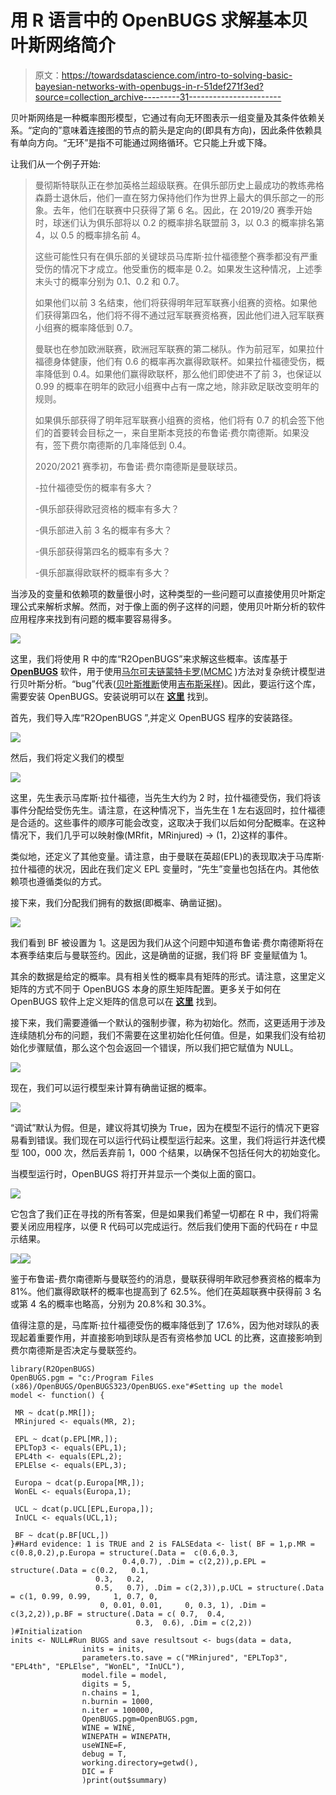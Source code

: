 # 用 R 语言中的 OpenBUGS 求解基本贝叶斯网络简介

> 原文：<https://towardsdatascience.com/intro-to-solving-basic-bayesian-networks-with-openbugs-in-r-51def271f3ed?source=collection_archive---------31----------------------->

贝叶斯网络是一种概率图形模型，它通过有向无环图表示一组变量及其条件依赖关系。“定向的”意味着连接图的节点的箭头是定向的(即具有方向)，因此条件依赖具有单向方向。“无环”是指不可能通过网络循环。它只能上升或下降。

让我们从一个例子开始:

> 曼彻斯特联队正在参加英格兰超级联赛。在俱乐部历史上最成功的教练弗格森爵士退休后，他们一直在努力保持他们作为世界上最大的俱乐部之一的形象。去年，他们在联赛中只获得了第 6 名。因此，在 2019/20 赛季开始时，球迷们认为俱乐部将以 0.2 的概率排名联盟前 3，以 0.3 的概率排名第 4，以 0.5 的概率排名前 4。
> 
> 这些可能性只有在俱乐部的关键球员马库斯·拉什福德整个赛季都没有严重受伤的情况下才成立。他受重伤的概率是 0.2。如果发生这种情况，上述季末头寸的概率分别为 0.1、0.2 和 0.7。
> 
> 如果他们以前 3 名结束，他们将获得明年冠军联赛小组赛的资格。如果他们获得第四名，他们将不得不通过冠军联赛资格赛，因此他们进入冠军联赛小组赛的概率降低到 0.7。
> 
> 曼联也在参加欧洲联赛，欧洲冠军联赛的第二梯队。作为前冠军，如果拉什福德身体健康，他们有 0.6 的概率再次赢得欧联杯。如果拉什福德受伤，概率降低到 0.4。如果他们赢得欧联杯，那么他们即使进不了前 3，也保证以 0.99 的概率在明年的欧冠小组赛中占有一席之地，除非欧足联改变明年的规则。
> 
> 如果俱乐部获得了明年冠军联赛小组赛的资格，他们将有 0.7 的机会签下他们的首要转会目标之一，来自里斯本竞技的布鲁诺·费尔南德斯。如果没有，签下费尔南德斯的几率降低到 0.4。
> 
> 2020/2021 赛季初，布鲁诺·费尔南德斯是曼联球员。
> 
> -拉什福德受伤的概率有多大？
> 
> -俱乐部获得欧冠资格的概率有多大？
> 
> -俱乐部进入前 3 名的概率有多大？
> 
> -俱乐部获得第四名的概率有多大？
> 
> -俱乐部赢得欧联杯的概率有多大？

当涉及的变量和依赖项的数量很小时，这种类型的一些问题可以直接使用贝叶斯定理公式来解析求解。然而，对于像上面的例子这样的问题，使用贝叶斯分析的软件应用程序来找到有问题的概率要容易得多。

![](img/491ae2a664f3ad3681e9198a726e64fa.png)

这里，我们将使用 R 中的库“R2OpenBUGS”来求解这些概率。该库基于 [**OpenBUGS**](https://en.wikipedia.org/wiki/OpenBUGS) 软件，用于使用[马尔可夫链蒙特卡罗(MCMC](https://en.wikipedia.org/wiki/Markov_chain_Monte_Carlo) )方法对复杂统计模型进行贝叶斯分析。“bug”代表([贝叶斯推断](https://en.wikipedia.org/wiki/Bayesian_inference)使用[吉布斯采样](https://en.wikipedia.org/wiki/Gibbs_sampling))。因此，要运行这个库，需要安装 OpenBUGS。安装说明可以在 [**这里**](http://www.openbugs.net/w/Downloads) 找到。

首先，我们导入库“R2OpenBUGS ”,并定义 OpenBUGS 程序的安装路径。

![](img/ac8c2669c0ca70f7b920a51bbb9c5a8c.png)

然后，我们将定义我们的模型

![](img/d6f8f9c9bbd4418ca7faed912d67c433.png)

这里，先生表示马库斯·拉什福德，当先生大约为 2 时，拉什福德受伤，我们将该事件分配给受伤先生。请注意，在这种情况下，当先生在 1 左右返回时，拉什福德是合适的。这些事件的顺序可能会改变，这取决于我们以后如何分配概率。在这种情况下，我们几乎可以映射像(MRfit，MRinjured) -> (1，2)这样的事件。

类似地，还定义了其他变量。请注意，由于曼联在英超(EPL)的表现取决于马库斯·拉什福德的状况，因此在我们定义 EPL 变量时，“先生”变量也包括在内。其他依赖项也遵循类似的方式。

接下来，我们分配我们拥有的数据(即概率、确凿证据)。

![](img/d1590a3ad061b78ce7e47e3107800d4f.png)

我们看到 BF 被设置为 1。这是因为我们从这个问题中知道布鲁诺·费尔南德斯将在本赛季结束后与曼联签约。因此，这是确凿的证据，我们将 BF 变量赋值为 1。

其余的数据是给定的概率。具有相关性的概率具有矩阵的形式。请注意，这里定义矩阵的方式不同于 OpenBUGS 本身的原生矩阵配置。更多关于如何在 OpenBUGS 软件上定义矩阵的信息可以在 [**这里**](http://www.openbugs.net/Manuals/ModelSpecification.html) 找到。

接下来，我们需要遵循一个默认的强制步骤，称为初始化。然而，这更适用于涉及连续随机分布的问题，我们不需要在这里初始化任何值。但是，如果我们没有给初始化步骤赋值，那么这个包会返回一个错误，所以我们把它赋值为 NULL。

![](img/02d4aa672bbbf244670eb2ab2b7c00a7.png)

现在，我们可以运行模型来计算有确凿证据的概率。

![](img/8d299a15f429e57e22d23fffb48da5f7.png)

“调试”默认为假。但是，建议将其切换为 True，因为在模型不运行的情况下更容易看到错误。我们现在可以运行代码让模型运行起来。这里，我们将运行并迭代模型 100，000 次，然后丢弃前 1，000 个结果，以确保不包括任何大的初始变化。

当模型运行时，OpenBUGS 将打开并显示一个类似上面的窗口。

![](img/89cb848a66879d023cf195f0573ccc11.png)

它包含了我们正在寻找的所有答案，但是如果我们希望一切都在 R 中，我们将需要关闭应用程序，以便 R 代码可以完成运行。然后我们使用下面的代码在 r 中显示结果。

![](img/77b194003133ef0dee4dd8cdc98ce28d.png)![](img/68bae81c274a957b07a19c1e1136e1c4.png)

鉴于布鲁诺-费尔南德斯与曼联签约的消息，曼联获得明年欧冠参赛资格的概率为 81%。他们赢得欧联杯的概率也提高到了 62.5%。他们在英超联赛中获得前 3 名或第 4 名的概率也略高，分别为 20.8%和 30.3%。

值得注意的是，马库斯·拉什福德受伤的概率降低到了 17.6%，因为他对球队的表现起着重要作用，并直接影响到球队是否有资格参加 UCL 的比赛，这直接影响到费尔南德斯是否决定与曼联签约。

```
library(R2OpenBUGS)
OpenBUGS.pgm = "c:/Program Files (x86)/OpenBUGS/OpenBUGS323/OpenBUGS.exe"#Setting up the model
model <- function() {

 MR ~ dcat(p.MR[]);
 MRinjured <- equals(MR, 2);

 EPL ~ dcat(p.EPL[MR,]);
 EPLTop3 <- equals(EPL,1);
 EPL4th <- equals(EPL,2);
 EPLElse <- equals(EPL,3);

 Europa ~ dcat(p.Europa[MR,]);
 WonEL <- equals(Europa,1);

 UCL ~ dcat(p.UCL[EPL,Europa,]);
 InUCL <- equals(UCL,1);

 BF ~ dcat(p.BF[UCL,])
}#Hard evidence: 1 is TRUE and 2 is FALSEdata <- list( BF = 1,p.MR = c(0.8,0.2),p.Europa = structure(.Data =  c(0.6,0.3,
                         0.4,0.7), .Dim = c(2,2)),p.EPL = structure(.Data = c(0.2,   0.1,    
                   0.3,   0.2, 
                   0.5,   0.7), .Dim = c(2,3)),p.UCL = structure(.Data = c(1, 0.99, 0.99,     1, 0.7, 0,
                    0, 0.01, 0.01,     0, 0.3, 1), .Dim = c(3,2,2)),p.BF = structure(.Data = c( 0.7,  0.4,
                            0.3,  0.6), .Dim = c(2,2)) 
)#Initialization
inits <- NULL#Run BUGS and save resultsout <- bugs(data = data, 
                inits = inits, 
                parameters.to.save = c("MRinjured", "EPLTop3", "EPL4th", "EPLElse", "WonEL", "InUCL"),
                model.file = model, 
                digits = 5,
                n.chains = 1,
                n.burnin = 1000,
                n.iter = 100000,
                OpenBUGS.pgm=OpenBUGS.pgm, 
                WINE = WINE, 
                WINEPATH = WINEPATH,
                useWINE=F,
                debug = T,
                working.directory=getwd(),
                DIC = F
                )print(out$summary)
```
